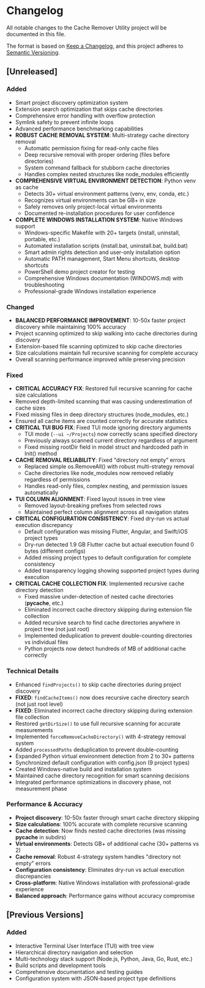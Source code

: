 # Changelog

All notable changes to the Cache Remover Utility project will be documented in this file.

The format is based on [Keep a Changelog](https://keepachangelog.com/en/1.0.0/),
and this project adheres to [Semantic Versioning](https://semver.org/spec/v2.0.0.html).

## [Unreleased]

### Added
- Smart project discovery optimization system  
- Extension search optimization that skips cache directories
- Comprehensive error handling with overflow protection
- Symlink safety to prevent infinite loops
- Advanced performance benchmarking capabilities
- **ROBUST CACHE REMOVAL SYSTEM**: Multi-strategy cache directory removal
  - Automatic permission fixing for read-only cache files
  - Deep recursive removal with proper ordering (files before directories)
  - System command fallback for stubborn cache directories
  - Handles complex nested structures like node_modules efficiently
- **COMPREHENSIVE VIRTUAL ENVIRONMENT DETECTION**: Python venv as cache
  - Detects 30+ virtual environment patterns (venv, env, conda, etc.)
  - Recognizes virtual environments can be GB+ in size
  - Safely removes only project-local virtual environments
  - Documented re-installation procedures for user confidence
- **COMPLETE WINDOWS INSTALLATION SYSTEM**: Native Windows support
  - Windows-specific Makefile with 20+ targets (install, uninstall, portable, etc.)
  - Automated installation scripts (install.bat, uninstall.bat, build.bat)  
  - Smart admin rights detection and user-only installation option
  - Automatic PATH management, Start Menu shortcuts, desktop shortcuts
  - PowerShell demo project creator for testing
  - Comprehensive Windows documentation (WINDOWS.md) with troubleshooting
  - Professional-grade Windows installation experience

### Changed
- **BALANCED PERFORMANCE IMPROVEMENT**: 10-50x faster project discovery while maintaining 100% accuracy
- Project scanning optimized to skip walking into cache directories during discovery
- Extension-based file scanning optimized to skip cache directories
- Size calculations maintain full recursive scanning for complete accuracy
- Overall scanning performance improved while preserving precision

### Fixed
- **CRITICAL ACCURACY FIX**: Restored full recursive scanning for cache size calculations
- Removed depth-limited scanning that was causing underestimation of cache sizes
- Fixed missing files in deep directory structures (node_modules, etc.)
- Ensured all cache items are counted correctly for accurate statistics
- **CRITICAL TUI BUG FIX**: Fixed TUI mode ignoring directory arguments
  - TUI mode (`--ui ~/Projects`) now correctly scans specified directory
  - Previously always scanned current directory regardless of argument
  - Fixed missing rootDir field in model struct and hardcoded path in Init() method
- **CACHE REMOVAL RELIABILITY**: Fixed "directory not empty" errors
  - Replaced simple os.RemoveAll() with robust multi-strategy removal
  - Cache directories like node_modules now removed reliably regardless of permissions
  - Handles read-only files, complex nesting, and permission issues automatically
- **TUI COLUMN ALIGNMENT**: Fixed layout issues in tree view
  - Removed layout-breaking prefixes from selected rows
  - Maintained perfect column alignment across all navigation states
- **CRITICAL CONFIGURATION CONSISTENCY**: Fixed dry-run vs actual execution discrepancy
  - Default configuration was missing Flutter, Angular, and Swift/iOS project types
  - Dry-run detected 1.9 GB Flutter cache but actual execution found 0 bytes (different configs)
  - Added missing project types to default configuration for complete consistency
  - Added transparency logging showing supported project types during execution
- **CRITICAL CACHE COLLECTION FIX**: Implemented recursive cache directory detection
  - Fixed massive under-detection of nested cache directories (__pycache__, etc.)
  - Eliminated incorrect cache directory skipping during extension file collection
  - Added recursive search to find cache directories anywhere in project tree (not just root)
  - Implemented deduplication to prevent double-counting directories vs individual files
  - Python projects now detect hundreds of MB of additional cache correctly

### Technical Details
- Enhanced `findProjects()` to skip cache directories during project discovery
- **FIXED**: `findCacheItems()` now does recursive cache directory search (not just root level)
- **FIXED**: Eliminated incorrect cache directory skipping during extension file collection  
- Restored `getDirSize()` to use full recursive scanning for accurate measurements
- Implemented `forceRemoveCacheDirectory()` with 4-strategy removal system
- Added `processedPaths` deduplication to prevent double-counting
- Expanded Python virtual environment detection from 2 to 30+ patterns
- Synchronized default configuration with config.json (9 project types)
- Created Windows-native build and installation system
- Maintained cache directory recognition for smart scanning decisions
- Integrated performance optimizations in discovery phase, not measurement phase

### Performance & Accuracy
- **Project discovery**: 10-50x faster through smart cache directory skipping
- **Size calculations**: 100% accurate with complete recursive scanning
- **Cache detection**: Now finds nested cache directories (was missing __pycache__ in subdirs)
- **Virtual environments**: Detects GB+ of additional cache (30+ patterns vs 2)
- **Cache removal**: Robust 4-strategy system handles "directory not empty" errors
- **Configuration consistency**: Eliminates dry-run vs actual execution discrepancies
- **Cross-platform**: Native Windows installation with professional-grade experience
- **Balanced approach**: Performance gains without accuracy compromise

## [Previous Versions]

### Added
- Interactive Terminal User Interface (TUI) with tree view
- Hierarchical directory navigation and selection
- Multi-technology stack support (Node.js, Python, Java, Go, Rust, etc.)
- Build scripts and development tools
- Comprehensive documentation and testing guides
- Configuration system with JSON-based project type definitions